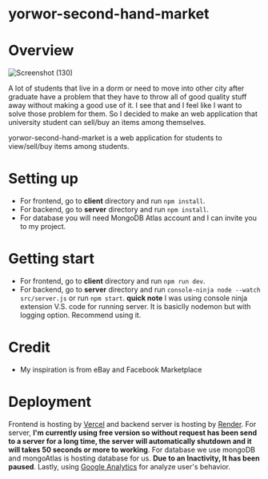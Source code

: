 # yorwor-second-hand-market

# Overview
![Screenshot (130)](https://github.com/user-attachments/assets/4682ac4e-0bfe-4624-a891-064bdb9410f5)

A lot of students that live in a dorm or need to move into other city after graduate have a problem that they have to throw all of good quality stuff away without making a good use of it. I see that and I feel like I want to solve those problem for them. So I decided to make an web application that university student can sell/buy an items among themselves.

yorwor-second-hand-market is a web application for students to view/sell/buy items among students. 

# Setting up

- For frontend, go to **client** directory and run `npm install`.
- For backend, go to **server** directory and run `npm install`.
- For database you will need MongoDB Atlas account and I can invite you to my project.

# Getting start

- For frontend, go to **client** directory and run `npm run dev`.
- For backend, go to **server** directory and run `console-ninja node --watch src/server.js` or run `npm start`. **quick note** I was using console ninja extension V.S. code for running server. It is basiclly nodemon but with logging option. Recommend using it.

# Credit

- My inspiration is from eBay and Facebook Marketplace

# Deployment

Frontend is hosting by [Vercel](https://vercel.com/) and backend server is hosting by [Render](https://render.com/). For server, **I'm currently using free version so without request has been send to a server for a long time, the server will automatically shutdown and it will takes 50 seconds or more to working**. For database we use mongoDB and mongoAtlas is hosting database for us. **Due to an Inactivity, It has been paused**. Lastly, using [Google Analytics](https://analytics.google.com/) for analyze user's behavior.
